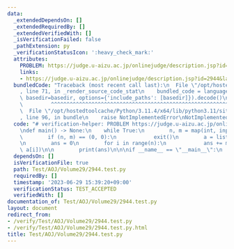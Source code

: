 ```yaml
---
data:
  _extendedDependsOn: []
  _extendedRequiredBy: []
  _extendedVerifiedWith: []
  _isVerificationFailed: false
  _pathExtension: py
  _verificationStatusIcon: ':heavy_check_mark:'
  attributes:
    PROBLEM: https://judge.u-aizu.ac.jp/onlinejudge/description.jsp?id=2944&lang=jp
    links:
    - https://judge.u-aizu.ac.jp/onlinejudge/description.jsp?id=2944&lang=jp
  bundledCode: "Traceback (most recent call last):\n  File \"/opt/hostedtoolcache/Python/3.11.4/x64/lib/python3.11/site-packages/onlinejudge_verify/documentation/build.py\"\
    , line 71, in _render_source_code_stat\n    bundled_code = language.bundle(stat.path,\
    \ basedir=basedir, options={'include_paths': [basedir]}).decode()\n          \
    \         ^^^^^^^^^^^^^^^^^^^^^^^^^^^^^^^^^^^^^^^^^^^^^^^^^^^^^^^^^^^^^^^^^^^^^^^^^^^^^^^^^\n\
    \  File \"/opt/hostedtoolcache/Python/3.11.4/x64/lib/python3.11/site-packages/onlinejudge_verify/languages/python.py\"\
    , line 96, in bundle\n    raise NotImplementedError\nNotImplementedError\n"
  code: "# verification-helper: PROBLEM https://judge.u-aizu.ac.jp/onlinejudge/description.jsp?id=2944&lang=jp\n\
    \ndef main() -> None:\n    while True:\n        n, m = map(int, input().split())\n\
    \        if (n, m) == (0, 0):\n            exit()\n        a = list(map(int, input().split()))\n\
    \n        ans = 0\n        for i in range(n):\n            ans += min(m // n,\
    \ a[i])\n\n        print(ans)\n\n\nif __name__ == \"__main__\":\n    main()"
  dependsOn: []
  isVerificationFile: true
  path: Test/AOJ/Volume29/2944.test.py
  requiredBy: []
  timestamp: '2023-06-29 15:39:20+09:00'
  verificationStatus: TEST_ACCEPTED
  verifiedWith: []
documentation_of: Test/AOJ/Volume29/2944.test.py
layout: document
redirect_from:
- /verify/Test/AOJ/Volume29/2944.test.py
- /verify/Test/AOJ/Volume29/2944.test.py.html
title: Test/AOJ/Volume29/2944.test.py
---
```

